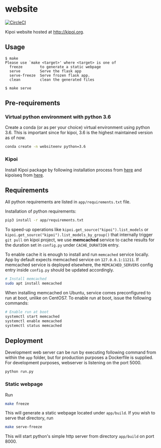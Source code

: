 # website

[![CircleCI](https://circleci.com/gh/kipoi/website.svg?style=svg&circle-token=c240f6a27d9bf721d28111e83d28a193c450757e)](https://circleci.com/gh/kipoi/website)

Kipoi website hosted at <http://kipoi.org>.

## Usage

```
$ make
Please use `make <target>' where <target> is one of
  freeze        to generate a static webpage
  serve         Serve the flask app
  serve-freeze  Serve frozen flask app.
  clean         clean the generated files

$ make serve
````

## Pre-requirements

### Virtual python environment with python 3.6

Create a conda (or as per your choice) virtual environment using python 3.6. This is important since for kipoi, 3.6 is the highest maintained version as of now.

```bash
conda create -n websiteenv python=3.6
```

### Kipoi

Install Kipoi package by following installation process from [here](https://github.com/kipoi/kipoi) and kipoiseq from [here](https://github.com/kipoi/kipoiseq).

## Requirements

All python requirements are listed in `app/requirements.txt` file.

Installation of python requirements:

```bash
pip3 install -r app/requirements.txt
```

To speed-up operations like `kipoi.get_source("kipoi").list_models` or `kipoi.get_source("kipoi").list_models_by_group()` that internally trigger `git pull` on kipoi project, we use __memcached__ service to cache results for the duration set in `config.py` under `CACHE_DURATION` entry.

To enable cache it is enough to install and run `memcached` service locally. App by default expects memcached service on `127.0.0.1:11211`. If memcached service is deployed elsewhere, the `MEMCACHED_SERVERS` config entry inside `config.py` should be updated accordingly.

```bash
# Install memcached
sudo apt install memcached
```

When installing memcached on Ubuntu, service comes preconfigured to run at boot, unlike on CentOS7. To enable run at boot, issue the following commands:

```bash
# Enable run at boot
systemctl start memcached
systemctl enable memcached
systemctl status memcached
```

## Deployment

Development web server can be run by executing following command from within the `app` folder, but for production purposes a Dockerfile is supplied. For development purposes, webserver is listening on the port 5000.

```bash
python run.py
```

### Static webpage

Run

```bash
make freeze
```

This will generate a static webpage located under `app/build`. If you wish to serve that directory, run

```bash
make serve-freeze
```

This will start python's simple http server from directory `app/build` on port 8000.
